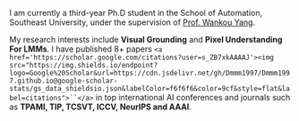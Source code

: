 I am currently a third-year Ph.D student in the School of Automation, Southeast University, under the supervision of [Prof. Wankou Yang](https://scholar.google.com/citations?user=PMzEsJgAAAAJ&hl=zh-CN).

My research interests include **Visual Grounding** and **Pixel Understanding For LMMs**. I have published 8+ papers `<a href='https://scholar.google.com/citations?user=s_ZB7xkAAAAJ'><img src="https://img.shields.io/endpoint?logo=Google%20Scholar&url=https://cdn.jsdelivr.net/gh/Dmmm1997/Dmmm1997.github.io@google-scholar-stats/gs_data_shieldsio.json&labelColor=f6f6f6&color=9cf&style=flat&label=citations">``</a>` in top international AI conferences and journals such as **TPAMI, TIP, TCSVT, ICCV,  NeurIPS and AAAI**.
